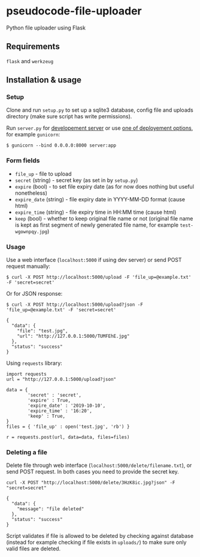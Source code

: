 # pseudocode-file-uploader
Python file uploader using Flask

## Requirements
`flask` and `werkzeug`

## Installation & usage
### Setup
Clone and run `setup.py` to set up a sqlite3 database, config file and uploads directory (make sure script has write permissions).

Run `server.py` for [developement server](http://flask.pocoo.org/docs/1.0/server/) or use [one of deployement options](http://flask.pocoo.org/docs/0.12/deploying/#deployment),
for example `gunicorn`:
```
$ gunicorn --bind 0.0.0.0:8000 server:app
```

### Form fields
* `file_up` - file to upload
* `secret` (string) - secret key (as set in by `setup.py`)
* `expire` (bool) - to set file expiry date (as for now does nothing but useful nonetheless)
* `expire_date` (string) - file expiry date in YYYY-MM-DD format (cause html)
* `expire_time` (string) - file expiry time in HH:MM time (cause html)
* `keep` (bool) - whether to keep original file name or not (original file name is kept as first segment of newly generated file name, for example `test-wgownpqy.jpg`)

### Usage
Use a web interface (`localhost:5000` if using dev server) or send POST request manually:
```
$ curl -X POST http://localhost:5000/upload -F 'file_up=@example.txt' -F 'secret=secret'
```
Or for JSON response:
```
$ curl -X POST http://localhost:5000/upload?json -F 'file_up=@example.txt' -F 'secret=secret'

{
  "data": {
    "file": "test.jpg", 
    "url": "http://127.0.0.1:5000/TUMFEhE.jpg"
  }, 
  "status": "success"
}
```

Using `requests` library:
```
import requests
url = "http://127.0.0.1:5000/upload?json"

data = {
        'secret' : 'secret',
        'expire' : True,
        'expire_date' : '2019-10-10',
        'expire_time' : '16:20',
        'keep' : True,
}
files = { 'file_up' : open('test.jpg', 'rb') }

r = requests.post(url, data=data, files=files)
```
### Deleting a file
Delete file through web interface (`localhost:5000/delete/filename.txt`), or send POST request. In both cases you need to provide the secret key.
```
curl -X POST "http://localhost:5000/delete/3HzK8ic.jpg?json" -F "secret=secret"

{
  "data": {
    "message": "file deleted"
  }, 
  "status": "success"
}
```
Script validates if file is allowed to be deleted by checking against database (instead for example checking if file exists in `uploads/`) to make sure only valid files are deleted.
